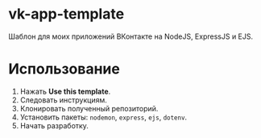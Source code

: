 # vk-app-template
Шаблон для моих приложений ВКонтакте на NodeJS, ExpressJS и EJS.

# Использование
1. Нажать **Use this template**.
2. Следовать инструкциям.
3. Клонировать полученный репозиторий.
4. Установить пакеты: `nodemon`, `express`, `ejs`, `dotenv`.
5. Начать разработку.
